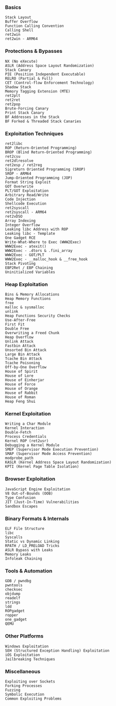 ### Basics

    Stack Layout
    Buffer Overflow
    Function Calling Convention
    Calling Shell
    ret2win
    ret2win - ARM64

### Protections & Bypasses

    NX (No eXecute)
    ASLR (Address Space Layout Randomization)
    Stack Canary
    PIE (Position Independent Executable)
    RELRO (Partial & Full)
    CET (Control-flow Enforcement Technology)
    Shadow Stack
    Memory Tagging Extension (MTE)
    ret2plt
    ret2ret
    ret2pop
    Brute-Forcing Canary
    Print Stack Canary
    BF Addresses in the Stack
    BF Forked & Threaded Stack Canaries

### Exploitation Techniques

    ret2libc
    ROP (Return-Oriented Programming)
    BROP (Blind Return-Oriented Programming)
    ret2csu
    ret2dlresolve
    ret2esp / ret2reg
    Sigreturn Oriented Programming (SROP)
    SROP - ARM64
    Jump-Oriented Programming (JOP)
    Format String Exploit
    GOT Overwrite
    PLT/GOT Exploitation
    Arbitrary Read/Write
    Code Injection
    Shellcode Execution
    ret2syscall
    ret2syscall - ARM64
    ret2vDSO
    Array Indexing
    Integer Overflow
    Leaking libc Address with ROP
    Leaking libc - Template
    One Gadget RCE
    Write-What-Where to Exec (WWW2Exec)
    WWW2Exec - atexit()
    WWW2Exec - .dtors & .fini_array
    WWW2Exec - GOT/PLT
    WWW2Exec - __malloc_hook & __free_hook
    Stack Pivoting
    EBP2Ret / EBP Chaining
    Uninitialized Variables

### Heap Exploitation

    Bins & Memory Allocations
    Heap Memory Functions
    free
    malloc & sysmalloc
    unlink
    Heap Functions Security Checks
    Use-After-Free
    First Fit
    Double Free
    Overwriting a Freed Chunk
    Heap Overflow
    Unlink Attack
    Fastbin Attack
    Unsorted Bin Attack
    Large Bin Attack
    Tcache Bin Attack
    Tcache Poisoning
    Off-by-One Overflow
    House of Spirit
    House of Lore
    House of Einherjar
    House of Force
    House of Orange
    House of Rabbit
    House of Roman
    Heap Feng Shui

### Kernel Exploitation

    Writing a Char Module
    Kernel Interaction
    Double-Fetch
    Process Credentials
    Kernel ROP (ret2usr)
    Debugging a Kernel Module
    SMEP (Supervisor Mode Execution Prevention)
    SMAP (Supervisor Mode Access Prevention)
    modprobe_path
    KASLR (Kernel Address Space Layout Randomization)
    KPTI (Kernel Page Table Isolation)

### Browser Exploitation

    JavaScript Engine Exploitation
    V8 Out-of-Bounds (OOB)
    Type Confusion
    JIT (Just-In-Time) Vulnerabilities
    Sandbox Escapes

### Binary Formats & Internals

    ELF File Structure
    libc
    Syscalls
    Static vs Dynamic Linking
    RPATH / LD_PRELOAD Tricks
    ASLR Bypass with Leaks
    Memory Leaks
    Infoleak Chaining

### Tools & Automation

    GDB / pwndbg
    pwntools
    checksec
    objdump
    readelf
    strings
    ldd
    ROPgadget
    ropper
    one_gadget
    QEMU

### Other Platforms

    Windows Exploitation
    SEH (Structured Exception Handling) Exploitation
    iOS Exploitation
    Jailbreaking Techniques

### Miscellaneous

    Exploiting over Sockets
    Forking Processes
    Fuzzing
    Symbolic Execution
    Common Exploiting Problems
